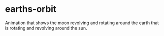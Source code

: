 # earths-orbit
Animation that shows the moon revolving and rotating around the earth that is rotating and revolving around the sun.
